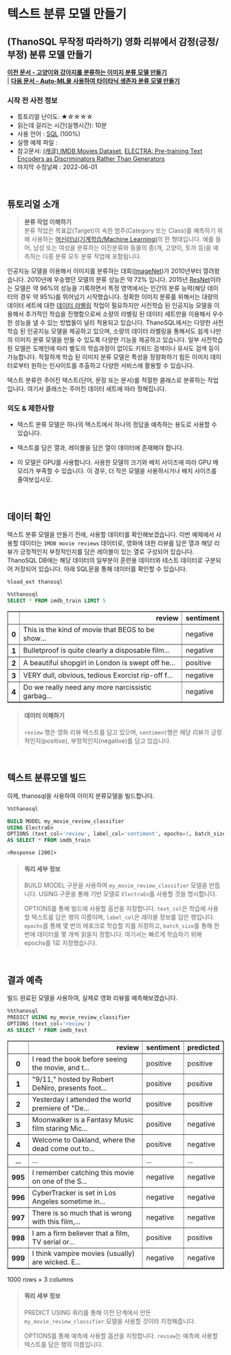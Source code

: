 # 텍스트 분류 모델 만들기

## (ThanoSQL 무작정 따라하기) 영화 리뷰에서 감정(긍정/부정) 분류 모델 만들기

**[이전 문서 - 고양이와 강아지를 분류하는 이미지 분류 모델 만들기](https://github.com/smartmind-team/thanosql-docs/blob/dowon/docs/tutorials/thanosql_ml/image/classification/image_classification_kor_lv1.md)** <br>| **[다음 문서 - Auto-ML을 사용하여 타이타닉 생존자 분류 모델 만들기](https://docs.thanosql.ai/tutorials/thanosql_ml/tabular/classification/automl_classification/)** 

### 시작 전 사전 정보

- 튜토리얼 난이도: ★☆☆☆☆
- 읽는데 걸리는 시간(실행시간): 10분
- 사용 언어 : [SQL](https://ko.wikipedia.org/wiki/SQL) (100%)
- 실행 예제 파일 : 
- 참고문서: [(캐글) IMDB Movies Dataset](https://www.kaggle.com/datasets/harshitshankhdhar/imdb-dataset-of-top-1000-movies-and-tv-shows), [ELECTRA: Pre-training Text Encoders as Discriminators Rather Than Generators](https://arxiv.org/abs/2003.10555)
- 마지막 수정날짜 : 2022-06-01

<br>

## 튜토리얼 소개
> __분류 작업 이해하기__ <br>
> 분류 작업은 목표값(Target)이 속한 범주(Category 또는 Class)를 예측하기 위해 사용하는 [머신러닝(기계학습/Machine Learning)](https://ko.wikipedia.org/wiki/%EA%B8%B0%EA%B3%84_%ED%95%99%EC%8A%B5)의 한 형태입니다. 예를 들어, 남성 또는 여성을 분류하는 이진분류와 동물의 종(개, 고양이, 토끼 등)을 예측하는 다중 분류 모두 분류 작업에 포함됩니다.

인공지능 모델을 이용해서 이미지를 분류하는 대회([ImageNet](https://en.wikipedia.org/wiki/ImageNet))가 2010년부터 열려왔습니다. 2010년에 우승했던 모델의 분류 성능은 약 72% 입니다. 2015년 [ResNet](https://arxiv.org/abs/1512.03385)이라는 모델은 약 96%의 성능을 기록하면서 특정 영역에서는 인간의 분류 능력(해당 데이터의 경우 약 95%)를 뛰어넘기 시작했습니다. 정확한 이미지 분류를 위해서는 대량의 데이터 세트에 대한 [데이터 라벨링](https://en.wikipedia.org/wiki/Labeled_data) 작업이 필요하지만 사전학습 된 인공지능 모델을 이용해서 추가적인 학습을 진행함으로써 소량의 라벨링 된 데이터 세트만을 이용해서 우수한 성능을 낼 수 있는 방법들이 널리 적용되고 있습니다. ThanoSQL에서는 다양한 사전학습 된 인공지능 모델을 제공하고 있으며, 소량의 데이터 라벨링을 통해서도 쉽게 나만의 이미지 분류 모델을 만들 수 있도록 다양한 기능을 제공하고 있습니다. 일부 사전학습 된 모델은 도메인에 따라 별도의 학습과정이 없이도 키워드 검색이나 유사도 검색 등이 가능합니다. 적절하게 학습 된 이미지 분류 모델은 특성을 정량화하기 힘든 이미지 데이터로부터 원하는 인사이트를 추출하고 다양한 서비스에 활용할 수 있습니다.

텍스트 분류란 주어진 텍스트(단어, 문장 또는 문서)를 적절한 클래스로 분류하는 작업입니다. 여기서 클래스는 주어진 데이터 세트에 따라 정해집니다.

### 의도 & 제한사항

- 텍스트 분류 모델은 하나의 텍스트에서 하나의 정답을 예측하는 용도로 사용할 수 있습니다.

- 텍스트를 담은 열과, 레이블을 담은 열이 데이터에 존재해야 합니다.

- 이 모델은 GPU를 사용합니다. 사용한 모델의 크기와 배치 사이즈에 따라 GPU 메모리가 부족할 수 있습니다. 이 경우, 더 작은 모델을 사용하시거나 배치 사이즈를 줄여보십시오.

<br>

## 데이터 확인

텍스트 분류 모델을 만들기 전에, 사용할 데이터를 확인해보겠습니다. 이번 예제에서 사용할 데이터는 `IMDB movie reviews` 데이터로, 영화에 대한 리뷰를 담은 열과 해당 리뷰가 긍정적인지 부정적인지를 담은 레이블이 있는 열로 구성되어 있습니다. ThanoSQL DB에는 해당 데이터의 일부분이 훈련용 데이터와 테스트 데이터로 구분되어 저장되어 있습니다. 아래 SQL문을 통해 데이터를 확인할 수 있습니다.

```sql
%load_ext thanosql
```

```sql
%%thanosql
SELECT * FROM imdb_train LIMIT 5
```

<div>
<table border="1" class="dataframe">
  <thead>
    <tr style="text-align: right;">
      <th></th>
      <th>review</th>
      <th>sentiment</th>
    </tr>
  </thead>
  <tbody>
    <tr>
      <th>0</th>
      <td>This is the kind of movie that BEGS to be show...</td>
      <td>negative</td>
    </tr>
    <tr>
      <th>1</th>
      <td>Bulletproof is quite clearly a disposable film...</td>
      <td>negative</td>
    </tr>
    <tr>
      <th>2</th>
      <td>A beautiful shopgirl in London is swept off he...</td>
      <td>positive</td>
    </tr>
    <tr>
      <th>3</th>
      <td>VERY dull, obvious, tedious Exorcist rip-off f...</td>
      <td>negative</td>
    </tr>
    <tr>
      <th>4</th>
      <td>Do we really need any more narcissistic garbag...</td>
      <td>negative</td>
    </tr>
  </tbody>
</table>
</div>

> #### 데이터 이해하기
> 
> `review` 행은 영화 리뷰 텍스트를 담고 있으며, `sentiment`행은 해당 리뷰가 긍정적인지(positive), 부정적인지(negative)를 담고 있습니다.

<br>

## 텍스트 분류모델 빌드

이제, thanosql을 사용하여 이미지 분류모델을 빌드합니다.

```sql
%%thanosql

BUILD MODEL my_movie_review_classifier
USING ElectraEn
OPTIONS (text_col='review', label_col='sentiment', epochs=1, batch_size=4)
AS SELECT * FROM imdb_train
```

    <Response [200]>

> #### 쿼리 세부 정보
> 
> BUILD MODEL 구문을 사용하여 `my_movie_review_classifier` 모델을 만듭니다. USING 구문을 통해 기반 모델로 `ElectraEn`를 사용할 것을 명시합니다.
> 
> OPTIONS를 통해 빌드에 사용할 옵션을 지정합니다. `text_col`은 학습에 사용할 텍스트를 담은 행의 이름이며, `label_col`은 레이블 정보를 담은 행입니다. `epochs`를 통해 몇 번의 에포크로 학습할 지를 지정하고, `batch_size`를 통해 한번에 데이터를 몇 개씩 읽을지 정합니다. 여기서는 빠르게 학습하기 위해 epochs를 1로 지정했습니다.

<br>

## 결과 예측

빌드 완료된 모델을 사용하여, 실제로 영화 리뷰를 예측해보겠습니다.

```sql
%%thanosql
PREDICT USING my_movie_review_classifier
OPTIONS (text_col='review')
AS SELECT * FROM imdb_test
```

<div>
<table border="1" class="dataframe">
  <thead>
    <tr style="text-align: right;">
      <th></th>
      <th>review</th>
      <th>sentiment</th>
      <th>predicted</th>
    </tr>
  </thead>
  <tbody>
    <tr>
      <th>0</th>
      <td>I read the book before seeing the movie, and t...</td>
      <td>positive</td>
      <td>positive</td>
    </tr>
    <tr>
      <th>1</th>
      <td>"9/11," hosted by Robert DeNiro, presents foot...</td>
      <td>positive</td>
      <td>positive</td>
    </tr>
    <tr>
      <th>2</th>
      <td>Yesterday I attended the world premiere of "De...</td>
      <td>positive</td>
      <td>positive</td>
    </tr>
    <tr>
      <th>3</th>
      <td>Moonwalker is a Fantasy Music film staring Mic...</td>
      <td>positive</td>
      <td>negative</td>
    </tr>
    <tr>
      <th>4</th>
      <td>Welcome to Oakland, where the dead come out to...</td>
      <td>positive</td>
      <td>negative</td>
    </tr>
    <tr>
      <th>...</th>
      <td>...</td>
      <td>...</td>
      <td>...</td>
    </tr>
    <tr>
      <th>995</th>
      <td>I remember catching this movie on one of the S...</td>
      <td>negative</td>
      <td>negative</td>
    </tr>
    <tr>
      <th>996</th>
      <td>CyberTracker is set in Los Angeles sometime in...</td>
      <td>negative</td>
      <td>negative</td>
    </tr>
    <tr>
      <th>997</th>
      <td>There is so much that is wrong with this film,...</td>
      <td>negative</td>
      <td>negative</td>
    </tr>
    <tr>
      <th>998</th>
      <td>I am a firm believer that a film, TV serial or...</td>
      <td>positive</td>
      <td>positive</td>
    </tr>
    <tr>
      <th>999</th>
      <td>I think vampire movies (usually) are wicked. E...</td>
      <td>negative</td>
      <td>negative</td>
    </tr>
  </tbody>
</table>
<p>1000 rows × 3 columns</p>
</div>

> #### 쿼리 세부 정보
> 
> PREDICT USING 쿼리를 통해 이전 단계에서 만든 `my_movie_review_classifier` 모델을 사용할 것이라 지정해줍니다.
> 
> OPTIONS를 통해 예측에 사용할 옵션을 지정합니다. `review`는 예측에 사용할 텍스트를 담은 행의 이름입니다.

